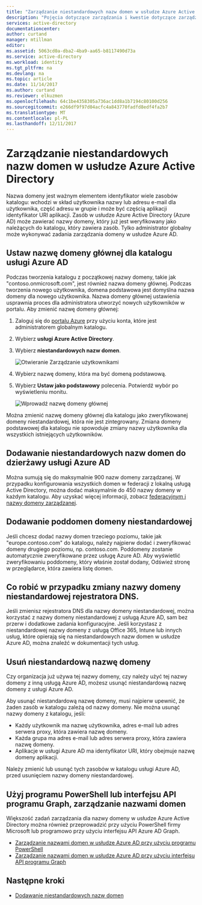 ```yaml
---
title: "Zarządzanie niestandardowych nazw domen w usłudze Azure Active Directory | Dokumentacja firmy Microsoft"
description: "Pojęcia dotyczące zarządzania i kwestie dotyczące zarządzania nazwę domeny w usłudze Azure Active Directory"
services: active-directory
documentationcenter: 
author: curtand
manager: mtillman
editor: 
ms.assetid: 5063cd0a-dba2-4ba9-aa65-b8117490d73a
ms.service: active-directory
ms.workload: identity
ms.tgt_pltfrm: na
ms.devlang: na
ms.topic: article
ms.date: 11/14/2017
ms.author: curtand
ms.reviewer: elkuzmen
ms.openlocfilehash: 64c1be4358305a736ac1dd8a1b7194c80100d256
ms.sourcegitcommit: e266df9f97d04acfc4a843770fadfd8edf4fa2b7
ms.translationtype: MT
ms.contentlocale: pl-PL
ms.lasthandoff: 12/11/2017
---
```

# <a name="managing-custom-domain-names-in-your-azure-active-directory"></a>Zarządzanie niestandardowych nazw domen w usłudze Azure Active Directory
Nazwa domeny jest ważnym elementem identyfikator wiele zasobów katalogu: wchodzi w skład użytkownika nazwy lub adresu e-mail dla użytkownika, część adresu w grupie i może być częścią aplikacji identyfikator URI aplikacji. Zasób w usłudze Azure Active Directory (Azure AD) może zawierać nazwy domeny, który już jest weryfikowany jako należących do katalogu, który zawiera zasób. Tylko administrator globalny może wykonywać zadania zarządzania domeny w usłudze Azure AD.

## <a name="set-the-primary-domain-name-for-your-azure-ad-directory"></a>Ustaw nazwę domeny głównej dla katalogu usługi Azure AD
Podczas tworzenia katalogu z początkowej nazwy domeny, takie jak "contoso.onmicrosoft.com", jest również nazwa domeny głównej. Podczas tworzenia nowego użytkownika, domena podstawowa jest domyślna nazwa domeny dla nowego użytkownika. Nazwa domeny głównej ustawienia usprawnia proces dla administratora utworzyć nowych użytkowników w portalu. Aby zmienić nazwę domeny głównej:

1. Zaloguj się do [portalu Azure](https://portal.azure.com) przy użyciu konta, które jest administratorem globalnym katalogu.
2. Wybierz **usługi Azure Active Directory**.
3. Wybierz **niestandardowych nazw domen**.
     
   ![Otwieranie Zarządzanie użytkownikami](./media/active-directory-domains-manage-azure-portal/add-custom-domain.png)
4. Wybierz nazwę domeny, która ma być domeną podstawową.
5. Wybierz **Ustaw jako podstawowy** polecenia. Potwierdź wybór po wyświetleniu monitu.
   
   ![Wprowadź nazwę domeny głównej](./media/active-directory-domains-manage-azure-portal/make-primary-domain.png)

Można zmienić nazwę domeny głównej dla katalogu jako zweryfikowanej domeny niestandardowej, która nie jest zintegrowany. Zmiana domeny podstawowej dla katalogu nie spowoduje zmiany nazwy użytkownika dla wszystkich istniejących użytkowników.

## <a name="add-custom-domain-names-to-your-azure-ad-tenant"></a>Dodawanie niestandardowych nazw domen do dzierżawy usługi Azure AD
Można sumują się do maksymalnie 900 nazw domeny zarządzanej. W przypadku konfigurowania wszystkich domen w federacji z lokalną usługą Active Directory, można dodać maksymalnie do 450 nazwy domeny w każdym katalogu. Aby uzyskać więcej informacji, zobacz [federacyjnym i nazwy domeny zarządzanej](https://docs.microsoft.com/azure/active-directory/active-directory-add-domain-concepts#federated-and-managed-domain-names).

## <a name="add-subdomains-of-a-custom-domain"></a>Dodawanie poddomen domeny niestandardowej
Jeśli chcesz dodać nazwy domen trzeciego poziomu, takie jak "europe.contoso.com" do katalogu, należy najpierw dodać i zweryfikować domeny drugiego poziomu, np. contoso.com. Poddomeny zostanie automatycznie zweryfikowane przez usługę Azure AD. Aby wyświetlić zweryfikowaniu poddomeny, który właśnie został dodany, Odśwież stronę w przeglądarce, która zawiera listę domen.

## <a name="what-to-do-if-you-change-the-dns-registrar-for-your-custom-domain-name"></a>Co robić w przypadku zmiany nazwy domeny niestandardowej rejestratora DNS.
Jeśli zmienisz rejestratora DNS dla nazwy domeny niestandardowej, można korzystać z nazwy domeny niestandardowej z usługą Azure AD, sam bez przerw i dodatkowe zadania konfiguracyjne. Jeśli korzystasz z niestandardowej nazwy domeny z usługą Office 365, Intune lub innych usług, które opierają się na niestandardowych nazw domen w usłudze Azure AD, można znaleźć w dokumentacji tych usług.

## <a name="delete-a-custom-domain-name"></a>Usuń niestandardową nazwę domeny
Czy organizacja już używa tej nazwy domeny, czy należy użyć tej nazwy domeny z inną usługą Azure AD, możesz usunąć niestandardową nazwę domeny z usługi Azure AD.

Aby usunąć niestandardową nazwę domeny, musi najpierw upewnić, że żaden zasób w katalogu zależą od nazwy domeny. Nie można usunąć nazwy domeny z katalogu, jeśli:

* Każdy użytkownik ma nazwę użytkownika, adres e-mail lub adres serwera proxy, która zawiera nazwę domeny.
* Każda grupa ma adres e-mail lub adres serwera proxy, która zawiera nazwę domeny.
* Aplikacje w usługi Azure AD ma identyfikator URI, który obejmuje nazwę domeny aplikacji.

Należy zmienić lub usunąć tych zasobów w katalogu usługi Azure AD, przed usunięciem nazwy domeny niestandardowej.

## <a name="use-powershell-or-graph-api-to-manage-domain-names"></a>Użyj programu PowerShell lub interfejsu API programu Graph, zarządzanie nazwami domen
Większość zadań zarządzania dla nazwy domeny w usłudze Azure Active Directory można również przeprowadzić przy użyciu PowerShell firmy Microsoft lub programowo przy użyciu interfejsu API Azure AD Graph.

* [Zarządzanie nazwami domen w usłudze Azure AD przy użyciu programu PowerShell](https://msdn.microsoft.com/library/azure/e1ef403f-3347-4409-8f46-d72dafa116e0#BKMK_ManageDomains)
* [Zarządzanie nazwami domen w usłudze Azure AD przy użyciu interfejsu API programu Graph](https://msdn.microsoft.com/Library/Azure/Ad/Graph/api/domains-operations)

## <a name="next-steps"></a>Następne kroki
* [Dodawanie niestandardowych nazw domen](add-custom-domain.md)

